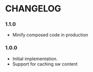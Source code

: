 # CHANGELOG

### 1.1.0

- Minify composed code in production

### 1.0.0

- Initial implementation.
- Support for caching sw content

